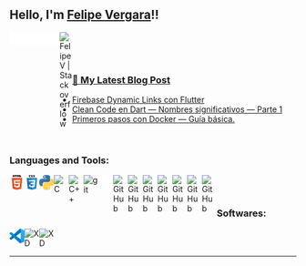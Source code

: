 ## Hello, I'm <a href="https://www.linkedin.com/in/favacl/" target="_blank">Felipe Vergara</a>!!


<a href="https://favaz.dev" target="_blank"><img align="left" alt="aakarsh.me" width="22px" src="https://github.com/Aakarsh-B/trying-repos/blob/master/www.svg" /></a>
<a href="https://linkedin.com/in/favacl/" target="_blank"><img align="left" alt="Felipe V | LinkedIn" width="22px" src="https://github.com/Aakarsh-B/trying-repos/blob/master/linkedin.svg" />
<a href="https://twitter.com/FavazCL" target="_blank"><img align="left" alt="Felipe V | Twitter" width="22px" src="https://github.com/Aakarsh-B/trying-repos/blob/master/twitter.svg" />
<a href="https://medium.com/@favazcl" target="_blank"><img align="left" alt="Felipe V | Medium" width="22px" src="https://github.com/Aakarsh-B/trying-repos/blob/master/medium.svg" />
<a href="https://stackoverflow.com/users/10210902/felipe-vergara" target="_blank"><img align="left" alt="Felipe V | Stackoverflow" width="22px" src="https://www.iconsdb.com/icons/preview/white/stackoverflow-xxl.png" />
  

<br />
<br />
<br />

### 📕 My Latest Blog Post

<!-- BLOG-POST-LIST:START -->
- [Firebase Dynamic Links con Flutter](https://medium.com/@favazcl/firebase-dynamic-links-con-flutter-273f51f48219)
- [Clean Code en Dart — Nombres significativos — Parte 1](https://medium.com/clean-code-en-dart-y-flutter/clean-code-en-dart-nombres-significativos-parte-1-5f1cb5f3936a)
- [Primeros pasos con Docker — Guía básica.](https://medium.com/primeros-pasos-en-docker-gu%C3%ADa-b%C3%A1sica/qu%C3%A9-es-docker-3e2227cc15b5)
<!-- BLOG-POST-LIST:END -->

<br/>

### Languages and Tools:


<a href="https://www.w3.org/html/" target="_blank"><img align="left" alt="HTML5" width="26px" src="https://raw.githubusercontent.com/github/explore/80688e429a7d4ef2fca1e82350fe8e3517d3494d/topics/html/html.png" /></a>
<a href="https://www.w3schools.com/css/" target="_blank"><img align="left" alt="CSS3" width="26px" src="https://raw.githubusercontent.com/github/explore/80688e429a7d4ef2fca1e82350fe8e3517d3494d/topics/css/css.png" /></a>
<a href="https://www.python.org" target="_blank"> <img align="left" alt="Python" width="26px" src="https://github.com/Aakarsh-B/trying-repos/blob/master/python-5.svg?raw=true"/> </a>
<a href="https://www.cprogramming.com/" target="_blank"> <img align="left" alt="C" width="26px" src="https://cdn.worldvectorlogo.com/logos/dart.svg"/> </a>
<a href="https://www.w3schools.com/cpp/" target="_blank"> <img align="left" alt="C++" width="26px" src="https://encrypted-tbn0.gstatic.com/images?q=tbn:ANd9GcSJyUEdgRMkgGHbaXMK2A0Kt5FiShIMV1xvRF8DVa90FKYNe6GAGqcb9E4tgqHw1tTpCuc&usqp=CAU"/> </a>
<a href="https://git-scm.com/" target="_blank"> <img align="left" alt="git" width="26px" src="https://www.vectorlogo.zone/logos/git-scm/git-scm-icon.svg"/> </a>
<img align="left" alt="GitHub" width="26px" src="https://github.com/Aakarsh-B/trying-repos/blob/master/github.svg" />
<img align="left" alt="GitHub" width="26px" src="https://cdn.icon-icons.com/icons2/2415/PNG/512/javascript_original_logo_icon_146455.png" />
<img align="left" alt="GitHub" width="26px" src="https://cdn.icon-icons.com/icons2/2107/PNG/512/file_type_typescript_official_icon_130107.png" />
<img align="left" alt="GitHub" width="26px" src="https://cdn.icon-icons.com/icons2/2107/PNG/512/file_type_kotlin_icon_130487.png" />
  
<img align="left" alt="GitHub" width="26px" src="https://cdn.icon-icons.com/icons2/2107/PNG/512/file_type_docker_icon_130643.png" />
  <img align="left" alt="GitHub" width="26px" src="https://cdn.icon-icons.com/icons2/2107/PNG/512/file_type_angular_icon_130754.png" />
  <img align="left" alt="GitHub" width="26px" src="https://cdn.icon-icons.com/icons2/2415/PNG/512/react_original_logo_icon_146374.png" />
  <img align="left" alt="GitHub" width="26px" src="https://cdn.icon-icons.com/icons2/2699/PNG/512/google_cloud_logo_icon_171058.png" />
<br />
<br />
  
### Softwares:

<img align="left" alt="Visual Studio Code" width="26px" src="https://raw.githubusercontent.com/github/explore/80688e429a7d4ef2fca1e82350fe8e3517d3494d/topics/visual-studio-code/visual-studio-code.png" />
<a href="https://www.adobe.com/products/xd.html" target="_blank"> <img align="left" alt="XD" width="26px" src="https://cdn.icon-icons.com/icons2/3053/PNG/512/android_studio_alt_macos_bigsur_icon_190394.png"/> </a> 
<a href="https://www.adobe.com/products/xd.html" target="_blank"> <img align="left" alt="XD" width="26px" src="https://cdn.icon-icons.com/icons2/3053/PNG/256/xcode_helper_macos_bigsur_icon_189446.png"/> </a> 


<br />
<br />

---
